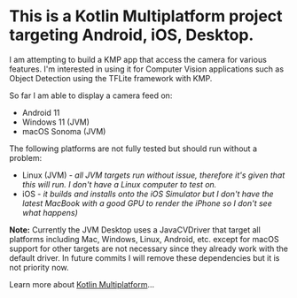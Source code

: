 # **This is a Kotlin Multiplatform project targeting Android, iOS, Desktop.**

I am attempting to build a KMP app that access the camera for various features.
I'm interested in using it for Computer Vision applications such as Object Detection using the TFLite framework with KMP.

So far I am able to display a camera feed on:

* Android 11
* Windows 11 (JVM)
* macOS Sonoma (JVM)

The following platforms are not fully tested but should run without a problem:

* Linux (JVM) - _all JVM targets run without issue, therefore it's given that this will run. I don't have a Linux computer to test on._
* iOS - _it builds and installs onto the iOS Simulator but I don't have the latest MacBook with a good GPU to render the iPhone so I don't see what happens)_

**Note:** Currently the JVM Desktop uses a JavaCVDriver that target all platforms including Mac, Windows, Linux, Android, etc. except for macOS support for other targets are not necessary since they already work with the default driver. In future commits I will remove these dependencies but it is not priority now.

Learn more about [Kotlin Multiplatform](https://www.jetbrains.com/help/kotlin-multiplatform-dev/get-started.html)…
